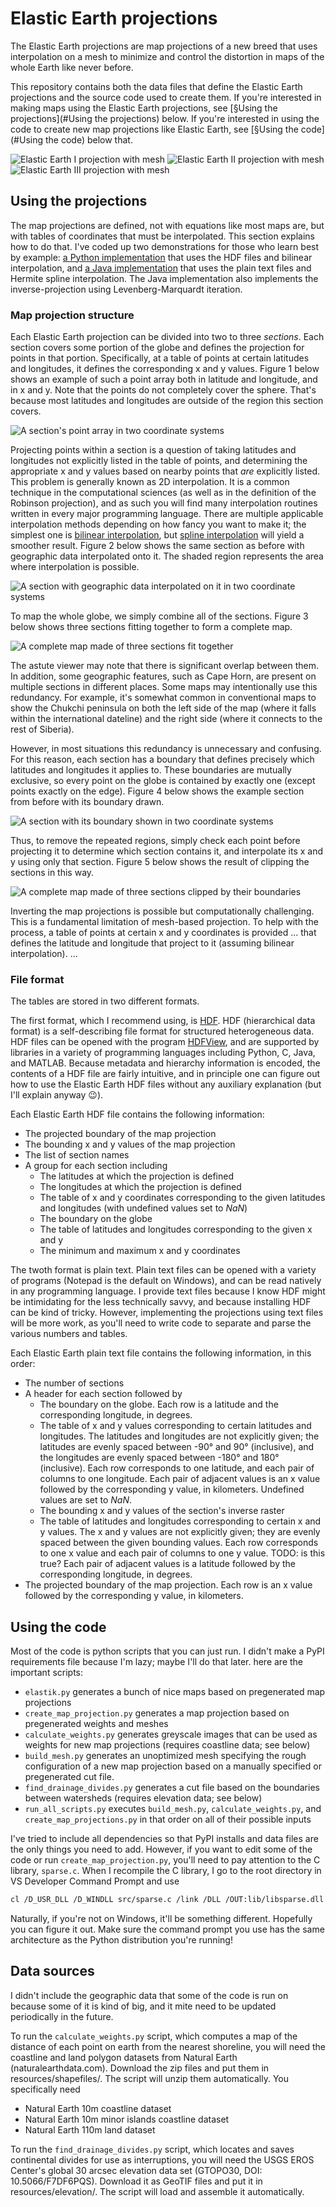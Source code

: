 # Elastic Earth projections

 The Elastic Earth projections are map projections of a new breed that uses
 interpolation on a mesh to minimize and control the distortion in maps of the
 whole Earth like never before.

 This repository contains both the data files that define the Elastic Earth projections
 and the source code used to create them.
 If you're interested in making maps using the Elastic Earth projections,
 see [§Using the projections](#Using the projections) below.
 If you're interested in using the code to create new map projections like Elastic Earth,
 see [§Using the code](#Using the code) below that.

 ![Elastic Earth I projection with mesh](examples/mesh-1.svg "Elastic Earth I projection with mesh")
 ![Elastic Earth II projection with mesh](examples/mesh-2.svg "Elastic Earth II projection with mesh")
 ![Elastic Earth III projection with mesh](examples/mesh-3.svg "Elastic Earth III projection with mesh")

## Using the projections

 The map projections are defined, not with equations like most maps are,
 but with tables of coordinates that must be interpolated.
 This section explains how to do that.
 I've coded up two demonstrations for those who learn best by example:
 [a Python implementation](src/elastik.py)
 that uses the HDF files and bilinear interpolation, and
 [a Java implementation](https://github.com/jkunimune/Map-Projections/blob/master/src/maps/Elastik.java)
 that uses the plain text files and Hermite spline interpolation.
 The Java implementation also implements the inverse-projection using Levenberg-Marquardt iteration.

### Map projection structure

 Each Elastic Earth projection can be divided into two to three *sections*.
 Each section covers some portion of the globe and defines the projection for points in that portion.
 Specifically, at a table of points at certain latitudes and longitudes,
 it defines the corresponding x and y values.
 Figure 1 below shows an example of such a point array both in latitude and longitude, and in x and y.
 Note that the points do not completely cover the sphere.
 That's because most latitudes and longitudes are outside of the region this section covers.

 ![A section's point array in two coordinate systems](resources/images/diagram-1.png)

 Projecting points within a section is a question of taking latitudes and longitudes not explicitly listed in the table of points,
 and determining the appropriate x and y values based on nearby points that *are* explicitly listed.
 This problem is generally known as 2D interpolation.
 It is a common technique in the computational sciences (as well as in the definition of the Robinson projection),
 and as such you will find many interpolation routines written in every major programming language.
 There are multiple applicable interpolation methods depending on how fancy you want to make it;
 the simplest one is [bilinear interpolation](), but [spline interpolation]() will yield a smoother result.
 Figure 2 below shows the same section as before with geographic data interpolated onto it.
 The shaded region represents the area where interpolation is possible.

 ![A section with geographic data interpolated on it in two coordinate systems](resources/images/diagram-2.png)

 To map the whole globe, we simply combine all of the sections.
 Figure 3 below shows three sections fitting together to form a complete map.

 ![A complete map made of three sections fit together](resources/images/diagram-3.png)

 The astute viewer may note that there is significant overlap between them.
 In addition, some geographic features, such as Cape Horn, are present on multiple sections in different places.
 Some maps may intentionally use this redundancy.
 For example, it's somewhat common in conventional maps to show the Chukchi peninsula on both
 the left side of the map (where it falls within the international dateline) and
 the right side (where it connects to the rest of Siberia).

 However, in most situations this redundancy is unnecessary and confusing.
 For this reason, each section has a boundary that defines precisely
 which latitudes and longitudes it applies to.
 These boundaries are mutually exclusive,
 so every point on the globe is contained by exactly one (except points exactly on the edge).
 Figure 4 below shows the example section from before with its boundary drawn.

 ![A section with its boundary shown in two coordinate systems](resources/images/diagram-4.png)

 Thus, to remove the repeated regions, simply check each point before projecting it
 to determine which section contains it,
 and interpolate its x and y using only that section.
 Figure 5 below shows the result of clipping the sections in this way.

 ![A complete map made of three sections clipped by their boundaries](resources/images/diagram-2.png)

 Inverting the map projections is possible but computationally challenging.
 This is a fundamental limitation of mesh-based projection.
 To help with the process, a table of points at certain x and y coordinates is provided ...
 that defines the latitude and longitude that project to it (assuming bilinear interpolation).
 ...

### File format

 The tables are stored in two different formats.

 The first format, which I recommend using, is [HDF](https://www.hdfgroup.org/solutions/hdf5/).
 HDF (hierarchical data format) is a self-describing file format for structured heterogeneous data.
 HDF files can be opened with the program [HDFView](https://www.hdfgroup.org/downloads/hdfview/),
 and are supported by libraries in a variety of programming languages
 including Python, C, Java, and MATLAB.
 Because metadata and hierarchy information is encoded, the contents of a HDF file are fairly intuitive,
 and in principle one can figure out how to use the Elastic Earth HDF files
 without any auxiliary explanation (but I'll explain anyway 😉).

 Each Elastic Earth HDF file contains the following information:
 - The projected boundary of the map projection
 - The bounding x and y values of the map projection
 - The list of section names
 - A group for each section including
   - The latitudes at which the projection is defined
   - The longitudes at which the projection is defined
   - The table of x and y coordinates corresponding to the given latitudes and longitudes (with undefined values set to *NaN*)
   - The boundary on the globe
   - The table of latitudes and longitudes corresponding to the given x and y
   - The minimum and maximum x and y coordinates

 The twoth format is plain text.
 Plain text files can be opened with a variety of programs (Notepad is the default on Windows),
 and can be read natively in any programming language.
 I provide text files because I know HDF might be intimidating for the less technically savvy,
 and because installing HDF can be kind of tricky.
 However, implementing the projections using text files will be more work,
 as you'll need to write code to separate and parse the various numbers and tables.

 Each Elastic Earth plain text file contains the following information, in this order:
 - The number of sections
 - A header for each section followed by
   - The boundary on the globe. Each row is a latitude and the corresponding longitude, in degrees.
   - The table of x and y values corresponding to certain latitudes and longitudes.
     The latitudes and longitudes are not explicitly given;
     the latitudes are evenly spaced between -90° and 90° (inclusive),
     and the longitudes are evenly spaced between -180° and 180° (inclusive).
     Each row corresponds to one latitude, and each pair of columns to one longitude.
     Each pair of adjacent values is an x value followed by the corresponding y value, in kilometers.
     Undefined values are set to *NaN*.
   - The bounding x and y values of the section's inverse raster
   - The table of latitudes and longitudes corresponding to certain x and y values.
     The x and y values are not explicitly given;
     they are evenly spaced between the given bounding values.
     Each row corresponds to one x value and each pair of columns to one y value. TODO: is this true?
     Each pair of adjacent values is a latitude followed by the corresponding longitude, in degrees.
 - The projected boundary of the map projection.
   Each row is an x value followed by the corresponding y value, in kilometers.

## Using the code

 Most of the code is python scripts that you can just run.
 I didn't make a PyPI requirements file because I'm lazy; maybe I'll do that later.
 here are the important scripts:
 - `elastik.py` generates a bunch of nice maps based on pregenerated map projections
 - `create_map_projection.py` generates a map projection based on pregenerated weights and meshes
 - `calculate_weights.py` generates greyscale images that can be used as weights for new map projections (requires coastline data; see below)
 - `build_mesh.py` generates an unoptimized mesh specifying the rough configuration of a new map projection based on a manually specified or pregenerated cut file.
 - `find_drainage_divides.py` generates a cut file based on the boundaries between watersheds (requires elevation data; see below)
 - `run_all_scripts.py` executes `build_mesh.py`, `calculate_weights.py`, and `create_map_projections.py` in that order on all of their possible inputs

 I've tried to include all dependencies so that PyPI installs and data files are the only things you need to add.
 However, if you want to edit some of the code or run `create_map_projection.py`,
 you'll need to pay attention to the C library, `sparse.c`.
 When I recompile the C library, I go to the root directory in VS Developer Command Prompt and use
 ~~~bash
 cl /D_USR_DLL /D_WINDLL src/sparse.c /link /DLL /OUT:lib/libsparse.dll
 ~~~
 Naturally, if you're not on Windows, it'll be something different.
 Hopefully you can figure it out.  Make sure the command prompt you use
 has the same architecture as the Python distribution you're running!

## Data sources
 I didn't include the geographic data that some of the code is run on because
 some of it is kind of big, and it mite need to be updated periodically in the
 future.

 To run the `calculate_weights.py` script, which computes a map of the distance of
 each point on earth from the nearest shoreline, you will need the coastline and
 land polygon datasets from Natural Earth (naturalearthdata.com).   Download the
 zip files and put them in resources/shapefiles/.  The script will unzip them automatically.
 You specifically need
 - Natural Earth 10m coastline dataset
 - Natural Earth 10m minor islands coastline dataset
 - Natural Earth 110m land dataset

 To run the `find_drainage_divides.py` script, which locates and saves
 continental divides for use as interruptions, you will need the USGS EROS
 Center's global 30 arcsec elevation data set (GTOPO30, DOI: 10.5066/F7DF6PQS).
 Download it as GeoTIF files and put it in resources/elevation/.  The script will load
 and assemble it automatically.
